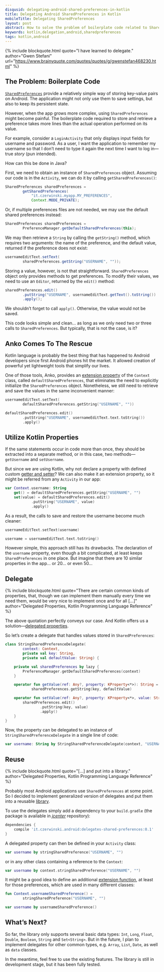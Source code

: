 ```yaml
---
disqusid: delegating-android-shared-preferences-in-kotlin
title: Delegating Android SharedPreferences in Kotlin
mobileTitle: Delegating SharedPreferences
layout: post
abstract: How to solve the problem of boilerplate code related to SharedPreferences in Android applications
keywords: kotlin,delegation,android,sharedpreferences
tags: kotlin,android
---
```


{% include blockquote.html
quote="I have learned to delegate."
author="Gwen Stefani"
url="https://www.brainyquote.com/quotes/quotes/g/gwenstefan468230.html" %}

## The Problem: Boilerplate Code

[`SharedPreferences`](https://developer.android.com/reference/android/content/SharedPreferences.html)
provide a relatively simple way of storing key-value pairs on Android.
The application might not only use them to save settings, but also to keep its persistent state.

However, when the app grows more complex, using `SharedPreferences` might become painful.
The boilerplate code required to store and retrieve a preference takes more lines
than the actual operation performed on its value.

For example, consider a `LoginActivity` that only displays input fields for username and password.
As a user, I want the application to remember my username so that I don’t need to type it again
the next time I want to log in—true _story_ (pun intended).

How can this be done in Java?

First, we need to obtain an instance of `SharedPreferences` object. Assuming our code is in the `Activity`,
we can do it by calling `getSharedPreferences()`:

```java
SharedPreferences sharedPreferences =
        getSharedPreferences(
            "it.czerwinski.myapp.MY_PREFERENCES",
            Context.MODE_PRIVATE);
```

Or, if multiple preferences files are not needed, we may use the default shared preferences instead:

```java
SharedPreferences sharedPreferences =
        PreferenceManager.getDefaultSharedPreferences(this);
```

We may then retrieve a `String` by calling the `getString()` method, which requires two arguments:
the name of the preference, and the default value, returned if the preference does not exist:

```java
usernameEditText.setText(
        sharedPreferences.getString("USERNAME", ""));
```

Storing a value, however, is not that straightforward. `SharedPreferences` object only provides
methods to get preferences. To modify their values, we need to use an `Editor`,
returned by the `edit()` method:

```java
sharedPreferences.edit()
        .putString("USERNAME", usernameEditText.getText().toString())
        .apply();
```

We shouldn’t forget to call `apply()`. Otherwise, the value would not be saved.

This code looks simple and clean… as long as we only need two or three calls to `SharedPreferences`.
But typically, that is not the case, is it?

## Anko Comes To The Rescue

Kotlin language is probably the best thing that has happened to Android developers
since first Android phones hit the market. It allowed creation of powerful
yet lightweight tools that simplify our lives.

One of those tools, Anko, provides an
[extension property](https://kotlinlang.org/docs/reference/extensions.html#extension-properties)
of the `Context` class, called `defaultSharedPreferences`, that eliminates the need
to explicitly initialize the `SharedPreferences` object.
Nonetheless, we still need to retrieve and save the values in the same inconvenient manner:

```kotlin
usernameEditText.setText(
        defaultSharedPreferences.getString("USERNAME", ""))
```

```kotlin
defaultSharedPreferences.edit()
        .putString("USERNAME", usernameEditText.text.toString())
        .apply()
```

## Utilize Kotlin Properties

If the same statements occur in code more than once, they should be extracted into a separate method,
or in this case, two methods—`getUsername` and `setUsername`.

But since we are using Kotlin, why not declare a property with defined custom
[getter and setter](https://kotlinlang.org/docs/reference/properties.html#getters-and-setters)?
We can also make it an extension property, so it might be referred from any `Activity` in our app:

```kotlin
var Context.username: String
    get() = defaultSharedPreferences.getString("USERNAME", "")
    set(value) = defaultSharedPreferences.edit()
            .putString("USERNAME", value)
            .apply()
```

As a result, the calls to save and restore the username become much cleaner:

```kotlin
usernameEditText.setText(username)
```

```kotlin
username = usernameEditText.text.toString()
```

However simple, this approach still has its drawbacks.
The declaration of the `username` property, even though a bit complicated,
at least keeps `SharedPreferences` in one place.
But imagine that there are 10 similar properties in the app… or 20… or even 50…

## Delegate

{% include blockquote.html
quote="There are certain common kinds of properties, that, though we can implement them manually every time we need them, would be very nice to implement once and for all […]"
author="Delegated Properties, Kotlin Programming Language Reference" %}

The above quotation perfectly conveys our case. And Kotlin offers us
a solution—[delegated properties](https://kotlinlang.org/docs/reference/delegated-properties.html).

So let’s create a delegate that handles values stored in `SharedPreferences`:

```kotlin
class StringSharedPreferenceDelegate(
        context: Context,
        private val key: String,
        private val defaultValue: String) {

    private val sharedPreferences by lazy {
        PreferenceManager.getDefaultSharedPreferences(context)
    }

    operator fun getValue(ref: Any?, property: KProperty<*>): String =
            sharedPreferences.getString(key, defaultValue)

    operator fun setValue(ref: Any?, property: KProperty<*>, value: String): Unit {
        sharedPreferences.edit()
                .putString(key, value)
                .apply()
    }
}
```

Now, the property can be delegated to an instance of `StringSharedPreferenceDelegate`
in a single line of code:

```kotlin
var username: String by StringSharedPreferenceDelegate(context, "USERNAME", "")
```

## Reuse

{% include blockquote.html
quote="[…] and put into a library."
author="Delegated Properties, Kotlin Programming Language Reference" %}

Probably most Android applications use `SharedPreferences` at some point.
So I decided to implement generalized version of delegates and put them into a reusable
[library](https://github.com/sczerwinski/android-delegates-shared-preferences/tree/master).

To use the delegates simply add a dependency to your `build.gradle` (the package is available in
[_jcenter_](https://bintray.com/sczerwinski/android/delegates-shared-preferences) repository):

```gradle
dependencies {
    compile 'it.czerwinski.android:delegates-shared-preferences:0.1'
}
```

A delegated property can then be defined in your `Activity` class:

```kotlin
var username by stringSharedPreference("USERNAME", "")
```

or in any other class containing a reference to the `Context`:

```kotlin
var username by context.stringSharedPreference("USERNAME", "")
```

It might be a good idea to define an additional
[extension function](https://kotlinlang.org/docs/reference/extensions.html#extension-functions),
at least for those preferences, which are used in many different classes:

```kotlin
fun Context.usernameSharedPreference() =
        stringSharedPreference("USERNAME", "")
```

```kotlin
var username by usernameSharedPreference()
```

## What’s Next?

So far, the library only supports several basic data types:
`Int`, `Long`, `Float`, `Double`, `Boolean`, `String` and `Set<String>`.
But in the future, I plan to implement delegates for other common types,
e.g. `Array`, `List`, `Date`, as well as `data` classes.

In the meantime, feel free to use the existing features.
The library is still in development stage, but it has been fully tested.

